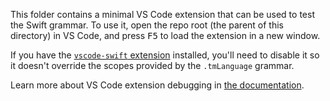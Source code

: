 This folder contains a minimal VS Code extension that can be used to test the Swift grammar. To use it, open the repo root (the parent of this directory) in VS Code, and press <kbd>F5</kbd> to load the extension in a new window.

If you have the [`vscode-swift` extension](https://github.com/swift-server/vscode-swift) installed, you'll need to disable it so it doesn't override the scopes provided by the `.tmLanguage` grammar.

Learn more about VS Code extension debugging in [the documentation](https://code.visualstudio.com/api/get-started/your-first-extension).
